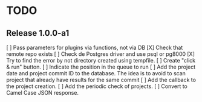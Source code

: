 TODO
====

Release 1.0.0-a1
----------------

[ ] Pass parameters for plugins via functions, not via DB
[X] Check that remote repo exists
[ ] Check de Postgres driver and use psql or pg8000
[X] Try to find the error by not directory created using tempfile.
[ ] Create "click & run" button.
[ ] Indicate the position in the queue to run
[ ] Add the project date and project commit ID to the database. The idea is to avoid to scan project that already have results for the same commit
[ ] Add the callback to the project creation.
[ ] Add the periodic check of projects.
[ ] Convert to Camel Case JSON response.